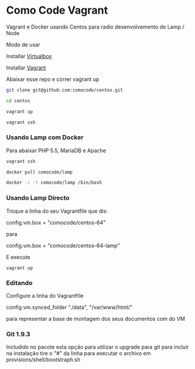Como Code Vagrant
======

Vagrant e Docker usando Centos para radio desenvolvemento de Lamp / Node 

Modo de usar

Installar [Virtualbox](http://www.virtualbox.org)

Installar [Vagrant](http://www.vagrantup.com)

Abaixar esse repo e correr vagrant up

```sh
git clone git@github.com:comocode/centos.git

cd centos

vagrant up 

vagrant ssh 
```

### Usando Lamp com Docker

Para abaixar PHP 5.5, MariaDB e Apache 
```sh
vagrant ssh

docker pull comocode/lamp 

docker -i -t comocode/lamp /bin/bash 

```

### Usando Lamp Directo
Troque a linha do seu Vagrantfile que dis: 

config.vm.box = "comocode/centos-64" 

para

config.vm.box = "comocode/centos-64-lamp"

E execute

```
vagrant up 
```


### Editando 
Configure a linha do Vagrantfile 

config.vm.synced_folder "./data", "/var/www/html/"

para representar a base de montagem dos seus documentos com do VM

### Git 1.9.3 

Includido no pacote esta opção para utilizar o upgrade para git para incluir na instalação tire o "#" da linha para executar o archivo em provisions/shell/bootstraph.sh 
